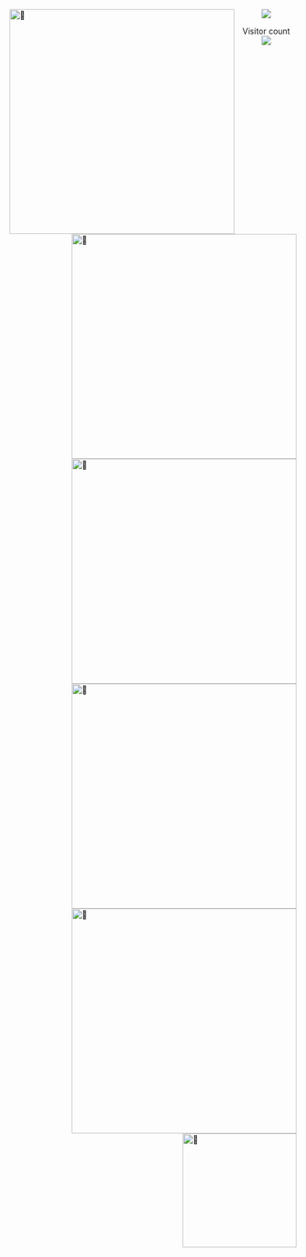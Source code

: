[<img align="left" width="395" alt="🤿" src="https://metrics.lecoq.io/ba2in9a?template=classic&base.header=0&base.activity=0&base.community=0&base.metadata=0&followup=1&people=1&achievements=1&discussions=1&pagespeed=1&followup.sections=repositories&followup.indepth=true&people.limit=14&people.identicons=true&people.size=28&people.types=followers%2C%20following&people.shuffle=false&achievements.threshold=C&achievements.secrets=true&achievements.display=detailed&achievements.limit=0&discussions.categories=true&discussions.categories.limit=1&pagespeed.url=https%3A%2F%2Fba2in9a.top%2Fabout%2F&pagespeed.detailed=false&pagespeed.screenshot=true&config.timezone=Asia%2FShanghai&config.twemoji=true">](#)


[<img align="right" width="395" alt="🤿" src="https://metrics.lecoq.io/ba2in9a?template=classic&base.header=0&base.repositories=0&base.metadata=0&isocalendar=1&languages=1&isocalendar.duration=full-year&languages.limit=8&languages.threshold=0%25&languages.colors=github&languages.sections=most-used&languages.indepth=true&languages.analysis.timeout=15&languages.categories=markup%2C%20programming&languages.recent.categories=markup%2C%20programming&languages.recent.load=300&languages.recent.days=14&config.timezone=Asia%2FShanghai&config.twemoji=true">](#)

[<img align="right" width="395" alt="🤿" src="http://github-readme-streak-stats.herokuapp.com?user=ba2in9a&hide_border=true&theme=vue">](#)

[<img align="right" width="395" alt="🤿" src="https://activity-graph.herokuapp.com/graph?username=ba2in9a&theme=github-light">](#)

[<img align="right" width="395" alt="🤿" src="https://github-readme-stats.vercel.app/api?username=ba2in9a&hide_border=true&show_icons=true&theme=vue">](#)

[<img align="right" width="200" alt="🤿" src="https://cdn.jsdelivr.net/gh/ba2in9a/PicGo/img/202201292027004.png">](#)

<p align="center">
<a href="https://chat.getloli.com/room/@ba2in9a?title=ba2in9a-chatroom"><img src="https://chat.getloli.com/room/@ba2in9a/svg?width=800&height=340&limit=20&theme=light&title=ba2in9a@github:%20~&fontSize=13"></a>
</p>

<p align="center"> 
  Visitor count<br>
  <img src="https://profile-counter.glitch.me/ba2in9a/count.svg" />
</p>
